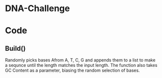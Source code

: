 # DNA-Challenge

# Code

## Build()

Randomly picks bases Afrom A, T, C, G and appends them to a list to make a sequnce until the length matches the input length. The function also takes GC Content as a parameter, biasing the random selection of bases.
